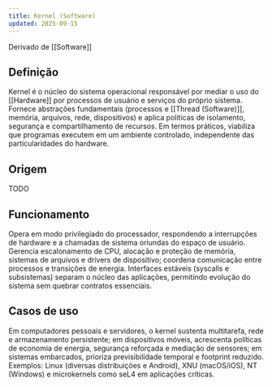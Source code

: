 ```yaml
---
title: Kernel (Software)
updated: 2025-09-15
---
```

Derivado de [[Software]]
## Definição

Kernel é o núcleo do sistema operacional responsável por mediar o uso do [[Hardware]] por processos de usuário e serviços do próprio sistema. Fornece abstrações fundamentais (processos e [[Thread (Software)]], memória, arquivos, rede, dispositivos) e aplica políticas de isolamento, segurança e compartilhamento de recursos. Em termos práticos, viabiliza que programas executem em um ambiente controlado, independente das particularidades do hardware.

## Origem

TODO

## Funcionamento

Opera em modo privilegiado do processador, respondendo a interrupções de hardware e a chamadas de sistema oriundas do espaço de usuário. Gerencia escalonamento de CPU, alocação e proteção de memória, sistemas de arquivos e drivers de dispositivo; coordena comunicação entre processos e transições de energia. Interfaces estáveis (syscalls e subsistemas) separam o núcleo das aplicações, permitindo evolução do sistema sem quebrar contratos essenciais.

## Casos de uso

Em computadores pessoais e servidores, o kernel sustenta multitarefa, rede e armazenamento persistente; em dispositivos móveis, acrescenta políticas de economia de energia, segurança reforçada e mediação de sensores; em sistemas embarcados, prioriza previsibilidade temporal e footprint reduzido. Exemplos: Linux (diversas distribuições e Android), XNU (macOS/iOS), NT (Windows) e microkernels como seL4 em aplicações críticas.
